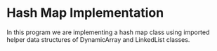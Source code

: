 # Hash Map Implementation

In this program we are implementing a hash map class using imported helper data structures of DynamicArray and LinkedList classes.
